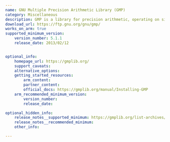```yaml
---
name: GNU Multiple Precision Arithmetic Library (GMP)
category: Miscellaneous
description: GMP is a library for precision arithmetic, operating on signed integers, floating-point, and rational numbers. GMP has a rich set of functions with a regular interface.
download_url: https://ftp.gnu.org/gnu/gmp/
works_on_arm: true
supported_minimum_version:
    version_number: 5.1.1
    release_date: 2013/02/12


optional_info:
    homepage_url: https://gmplib.org/
    support_caveats:
    alternative_options:
    getting_started_resources:
        arm_content:
        partner_content:
        official_docs: https://gmplib.org/manual/Installing-GMP
    arm_recommended_minimum_version:
        version_number:
        release_date:

optional_hidden_info:
    release_notes__supported_minimum: https://gmplib.org/list-archives/gmp-announce/2013-February/000038.html
    release_notes__recommended_minimum:
    other_info:

---
```

